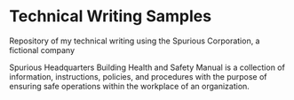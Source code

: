 # Technical Writing Samples
Repository of my technical writing using the Spurious Corporation, a fictional company

Spurious Headquarters Building Health and Safety Manual
    is a collection of information, instructions, policies, and procedures with the purpose of ensuring safe operations within the workplace of an organization. 
